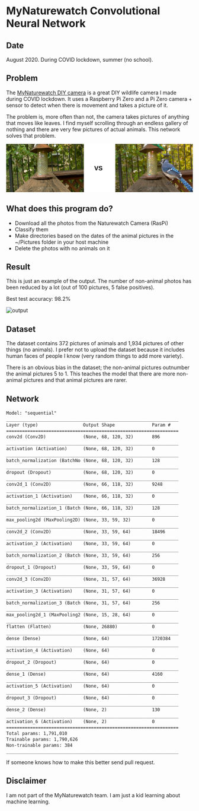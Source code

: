 # MyNaturewatch Convolutional Neural Network

## Date 

August 2020. During COVID lockdown, summer (no school).

## Problem

The [MyNaturewatch DIY camera](https://mynaturewatch.net/daylight-camera-instructions) is a great DIY wildlife camera I made during COVID lockdown. It uses a Raspberry Pi Zero and a Pi Zero camera + sensor to detect when there is movement and takes a picture of it. 

The problem is, more often than not, the camera takes pictures of anything that moves like leaves. I find myself scrolling through an endless gallery of nothing and there are very few pictures of actual animals. This network solves that problem.

![vs](docs/comparison.png)

## What does this program do?

- Download all the photos from the Naturewatch Camera (RasPi)
- Classify them
- Make directories based on the dates of the animal pictures in the ~/Pictures folder in your host machine
- Delete the photos with no animals on it

## Result

This is just an example of the output. The number of non-animal photos has been reduced by a lot (out of 100 pictures, 5 false positives).

Best test accuracy: 98.2%

![output](/resources/files.png)
## Dataset
The dataset contains 372 pictures of animals and 1,934 pictures of other things (no animals). I prefer not to upload the dataset because it includes human faces of people I know (very random things to add more variety).

There is an obvious bias in the dataset; the non-animal pictures outnumber the animal pictures 5 to 1. This teaches the model that there are more non-animal pictures and that animal pictures are rarer. 

## Network
```
Model: "sequential"
_________________________________________________________________
Layer (type)                 Output Shape              Param #   
=================================================================
conv2d (Conv2D)              (None, 68, 120, 32)       896       
_________________________________________________________________
activation (Activation)      (None, 68, 120, 32)       0         
_________________________________________________________________
batch_normalization (BatchNo (None, 68, 120, 32)       128       
_________________________________________________________________
dropout (Dropout)            (None, 68, 120, 32)       0         
_________________________________________________________________
conv2d_1 (Conv2D)            (None, 66, 118, 32)       9248      
_________________________________________________________________
activation_1 (Activation)    (None, 66, 118, 32)       0         
_________________________________________________________________
batch_normalization_1 (Batch (None, 66, 118, 32)       128       
_________________________________________________________________
max_pooling2d (MaxPooling2D) (None, 33, 59, 32)        0         
_________________________________________________________________
conv2d_2 (Conv2D)            (None, 33, 59, 64)        18496     
_________________________________________________________________
activation_2 (Activation)    (None, 33, 59, 64)        0         
_________________________________________________________________
batch_normalization_2 (Batch (None, 33, 59, 64)        256       
_________________________________________________________________
dropout_1 (Dropout)          (None, 33, 59, 64)        0         
_________________________________________________________________
conv2d_3 (Conv2D)            (None, 31, 57, 64)        36928     
_________________________________________________________________
activation_3 (Activation)    (None, 31, 57, 64)        0         
_________________________________________________________________
batch_normalization_3 (Batch (None, 31, 57, 64)        256       
_________________________________________________________________
max_pooling2d_1 (MaxPooling2 (None, 15, 28, 64)        0         
_________________________________________________________________
flatten (Flatten)            (None, 26880)             0         
_________________________________________________________________
dense (Dense)                (None, 64)                1720384   
_________________________________________________________________
activation_4 (Activation)    (None, 64)                0         
_________________________________________________________________
dropout_2 (Dropout)          (None, 64)                0         
_________________________________________________________________
dense_1 (Dense)              (None, 64)                4160      
_________________________________________________________________
activation_5 (Activation)    (None, 64)                0         
_________________________________________________________________
dropout_3 (Dropout)          (None, 64)                0         
_________________________________________________________________
dense_2 (Dense)              (None, 2)                 130       
_________________________________________________________________
activation_6 (Activation)    (None, 2)                 0         
=================================================================
Total params: 1,791,010
Trainable params: 1,790,626
Non-trainable params: 384
_________________________________________________________________
```
If someone knows how to make this better send pull request.

## Disclaimer

I am not part of the MyNaturewatch team. I am just a kid learning about machine learning.